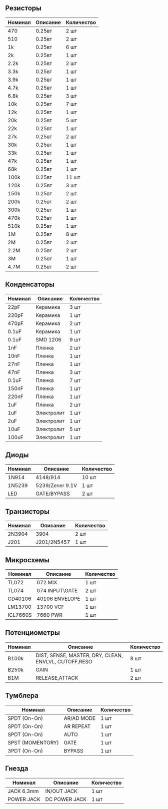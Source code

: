 ## Резисторы

| Номинал | Описание | Количество |
| ------ | ----------- | ----------- |
| 470 | 0.25вт | 2 шт |
| 510 | 0.25вт | 2 шт |
| 1k | 0.25вт | 6 шт |
| 2k | 0.25вт | 1 шт |
| 2.2k | 0.25вт | 2 шт |
| 3.3k | 0.25вт | 1 шт |
| 3.9k | 0.25вт | 1 шт |
| 4.7k | 0.25вт | 1 шт |
| 6.8k | 0.25вт | 3 шт |
| 10k | 0.25вт | 7 шт |
| 12k | 0.25вт | 1 шт |
| 20k | 0.25вт | 5 шт |
| 22k | 0.25вт | 1 шт |
| 27k | 0.25вт | 2 шт |
| 30k | 0.25вт | 1 шт |
| 33k | 0.25вт | 1 шт |
| 47k | 0.25вт | 1 шт |
| 68k | 0.25вт | 1 шт |
| 100k | 0.25вт | 11 шт |
| 120k | 0.25вт | 3 шт |
| 150k | 0.25вт | 2 шт |
| 200k | 0.25вт | 2 шт |
| 300k | 0.25вт | 1 шт |
| 470k | 0.25вт | 1 шт |
| 510k | 0.25вт | 1 шт |
| 1M | 0.25вт | 8 шт |
| 2M | 0.25вт | 2 шт |
| 2.2M | 0.25вт | 2 шт |
| 3M | 0.25вт | 1 шт |
| 4.7M | 0.25вт | 2 шт |

## Конденсаторы

| Номинал | Описание | Количество |
| ------ | ----------- | ----------- |
| 22pF | Керамика | 3 шт |
| 220pF | Керамика | 1 шт |
| 470pF | Керамика | 2 шт |
| 0.1uF | Керамика | 1 шт |
| 0.1uF | SMD 1206 | 9 шт |
| 1nF | Пленка | 2 шт |
| 10nF | Пленка | 1 шт |
| 27nF | Пленка | 1 шт |
| 47nF | Пленка | 3 шт |
| 0.1uF | Пленка | 7 шт |
| 150nF | Пленка | 1 шт |
| 220nF | Пленка | 1 шт |
| 1uF | Пленка | 2 шт |
| 1uF | Электролит | 1 шт |
| 2uF | Электролит | 1 шт |
| 10uF | Электролит | 5 шт |
| 100uF | Электролит | 1 шт |

## Диоды

| Номинал | Описание | Количество |
| ------ | ----------- | ----------- |
| 1N914 | 4148/914 | 10 шт |
| 1N5239 | 5239/Zener 9.1V | 1 шт |
| LED | GATE/BYPASS | 2 шт |

## Транзисторы

| Номинал | Описание | Количество |
| ------ | ----------- | ----------- |
| 2N3904 | 3904 | 2 шт |
| J201 | J201/2N5457 | 1 шт |


## Микросхемы

| Номинал | Описание | Количество |
| ------ | ----------- | ----------- |
| TL072 | 072 MIX | 1 шт |
| TL074 | 074 INPUT\GATE | 2 шт |
| CD40106 | 40106 ENVELOPE | 1 шт |
| LM13700 | 13700 VCF | 1 шт |
| ICL7660S | 7660 PWR | 1 шт |

## Потенциометры

| Номинал | Описание | Количество |
| ------ | ----------- | ----------- |
| B100k | DIST, SENSE, MASTER, DRY, CLEAN, ENVLVL, CUTOFF,RESO | 8 шт |
| B250k | GAIN | 1 шт |
| B1M | RELEASE,ATTACK | 2 шт |

## Тумблера

| Номинал | Описание | Количество |
| ------ | ----------- | ----------- |
| SPDT (On-On) | AR/AD MODE | 1 шт |
| SPDT (On-On) | AR REPEAT | 1 шт |
| SPDT (On-On) | AUTO | 1 шт |
| SPST (MOMENTORY) | GATE | 1 шт |
| 3PDT (On-On) | BYPASS | 1 шт |

## Гнезда

| Номинал | Описание | Количество |
| ------ | ----------- | ----------- |
| JACK 6.3mm | IN/OUT JACK | 1 шт |
| POWER JACK | DC POWER JACK | 1 шт |